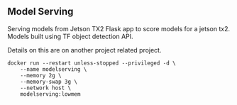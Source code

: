 
## Model Serving
Serving models from Jetson TX2
Flask app to score models for a jetson tx2. Models built using TF object detection API.

Details on this are on another project related project.
```
docker run --restart unless-stopped --privileged -d \
    --name modelserving \
    --memory 2g \
    --memory-swap 3g \
    --network host \
    modelserving:lowmem
```